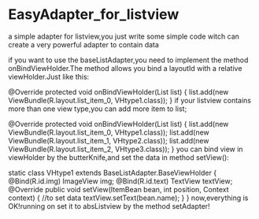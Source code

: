 # EasyAdapter_for_listview
a simple adapter for listview,you just write some simple code witch can create a very powerful adapter to contain data

if you want to use the baseListAdapter,you need to implement the method onBindViewHolder.The method allows you bind a layoutId with a relative viewHolder.Just like this:

@Override
    protected void onBindViewHolder(List<ViewBundle> list) {
        list.add(new ViewBundle(R.layout.list_item_0, VHtype1.class));
    }
if your listview contains more than one view type,you can add more item to list;

@Override
    protected void onBindViewHolder(List<ViewBundle> list) {
        list.add(new ViewBundle(R.layout.list_item_0, VHtype1.class));
        list.add(new ViewBundle(R.layout.list_item_1, VHtype2.class));
        list.add(new ViewBundle(R.layout.list_item_2, VHtype3.class));
    }
you can bind view in viewHolder by the butterKnife,and set the data in method setView():

 static class VHtype1 extends BaseListAdapter.BaseViewHolder<ItemBean> {
    @Bind(R.id.img)
    ImageView img;
    @Bind(R.id.text)
    TextView textView;
    @Override
    public void setView(ItemBean bean, int position, Context context) {
      //to set data
        textView.setText(bean.name);
    }
}
now,everything is OK!running on set it to absListview by the method setAdapter!